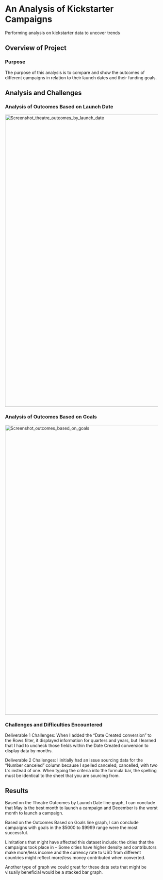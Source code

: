 # An Analysis of Kickstarter Campaigns 
Performing analysis on kickstarter data to uncover trends 
## Overview of Project

### Purpose 
The purpose of this analysis is to compare and show the outcomes of different campaigns in relation to their launch dates and their funding goals.
## Analysis and Challenges 

### Analysis of Outcomes Based on Launch Date 
<img width="962" alt="Screenshot_theatre_outcomes_by_launch_date " src="https://user-images.githubusercontent.com/92167429/144719856-d8078533-75bb-48e2-a9e5-871f5cd7e4c2.png">

### Analysis of Outcomes Based on Goals 
<img width="954" alt="Screenshot_outcomes_based_on_goals" src="https://user-images.githubusercontent.com/92167429/144719863-2575b96d-74bf-4796-85c2-a9a8f48de02f.png">

### Challenges and Difficulties Encountered 
Deliverable 1 Challenges: When I added the “Date Created conversion” to the Rows filter, it displayed information for quarters and years, but I learned that I had to uncheck those fields within the Date Created conversion to display data by months.

Deliverable 2 Challenges: I initially had an issue sourcing data for the “Number canceled” column because I spelled canceled, cancelled, with two L’s instead of one. When typing the criteria into the formula bar, the spelling must be identical to the sheet that you are sourcing from.

## Results 

Based on the Theatre Outcomes by Launch Date line graph, I can conclude that May is the best month to launch a campaign and December is the worst month to launch a campaign. 

Based on the Outcomes Based on Goals line graph, I can conclude campaigns with goals in the $5000 to $9999 range were the most successful. 

Limitations that might have affected this dataset include: the cities that the campaigns took place in – Some cities have higher density and contributors make more/less income and the currency rate to USD from different countries might reflect more/less money contributed when converted.

Another type of graph we could great for these data sets that might be visually beneficial would be a stacked bar graph.
